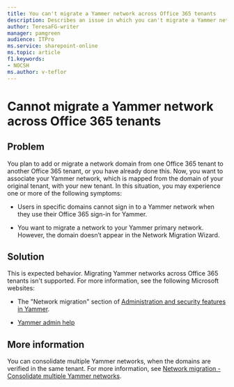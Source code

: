 ```yaml
---
title: You can't migrate a Yammer network across Office 365 tenants
description: Describes an issue in which you can't migrate a Yammer network across Office 365 tenants.
author: TeresaFG-writer
manager: pamgreen
audience: ITPro
ms.service: sharepoint-online
ms.topic: article
f1.keywords:
- NOCSH
ms.author: v-teflor
---
```


# Cannot migrate a Yammer network across Office 365 tenants

## Problem

You plan to add or migrate a network domain from one Office 365 tenant to another Office 365 tenant, or you have already done this. Now, you want to associate your Yammer network, which is mapped from the domain of your original tenant, with your new tenant. In this situation, you may experience one or more of the following symptoms:

- Users in specific domains cannot sign in to a Yammer network when they use their Office 365 sign-in for Yammer.

- You want to migrate a network to your Yammer primary network. However, the domain doesn’t appear in the Network Migration Wizard.

## Solution

This is expected behavior. Migrating Yammer networks across Office 365 tenants isn't supported. For more information, see the following Microsoft websites:

- The "Network migration" section of [Administration and security features in Yammer](https://technet.microsoft.com/library/administration-and-security-features-in-yammer.aspx).

- [Yammer admin help](https://docs.microsoft.com/yammer/yammer-landing-page?redirectSourcePath=%252fen-us%252farticle%252fmanage-the-yammer-service-in-office-365-f1629b2c-5b22-4375-b1db-8b9c2cd5ca3c)

## More information

You can consolidate multiple Yammer networks, when the domains are verified in the same tenant. For more information, see [Network migration - Consolidate multiple Yammer networks](https://docs.microsoft.com/yammer/configure-your-yammer-network/consolidate-multiple-yammer-networks).

